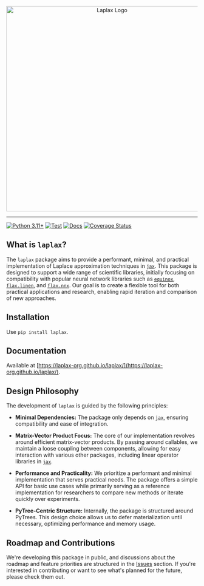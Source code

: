 <p align="center">
  <img src="./docs/images/laplax_logo.svg" width="541" height= "auto" alt="Laplax Logo"/>
</p>

---
[![Python
3.11+](https://img.shields.io/badge/python-3.11+-green.svg)](https://www.python.org/downloads/release/python-3110/)
[![Test](https://github.com/laplax-org/laplax/actions/workflows/test.yaml/badge.svg)](https://github.com/laplax-org/laplax/actions/workflows/test.yaml) [![Docs](https://github.com/laplax-org/laplax/actions/workflows/docs.yaml/badge.svg)](https://github.com/laplax-org/laplax/actions/workflows/docs.yaml) [![Coverage Status](https://coveralls.io/repos/github/laplax-org/laplax/badge.svg?branch=laplax_api)](https://coveralls.io/github/laplax-org/laplax?branch=laplax_api)

## What is `laplax`?
The `laplax` package aims to provide a performant, minimal, and practical implementation of Laplace approximation techniques in [`jax`](https://github.com/google/jax). This package is designed to support a wide range of scientific libraries, initially focusing on compatibility with popular neural network libraries such as [`equinox`](https://github.com/patrick-kidger/equinox), [`flax.linen`](https://github.com/google/flax/tree/main/flax/linen), and [`flax.nnx`](https://github.com/google/flax/tree/main/flax/nnx). Our goal is to create a flexible tool for both practical applications and research, enabling rapid iteration and comparison of new approaches.

## Installation
Use `pip install laplax`.

## Documentation
Available at [https://laplax-org.github.io/laplax/](https://laplax-org.github.io/laplax/).

## Design Philosophy
The development of `laplax` is guided by the following principles:

- **Minimal Dependencies:** The package only depends on [`jax`](https://github.com/google/jax), ensuring compatibility and ease of integration.

- **Matrix-Vector Product Focus:** The core of our implementation revolves around efficient matrix-vector products. By passing around callables, we maintain a loose coupling between components, allowing for easy interaction with various other packages, including linear operator libraries in [`jax`](https://github.com/google/jax).

- **Performance and Practicality:** We prioritize a performant and minimal implementation that serves practical needs. The package offers a simple API for basic use cases while primarily serving as a reference implementation for researchers to compare new methods or iterate quickly over experiments.

- **PyTree-Centric Structure:** Internally, the package is structured around PyTrees. This design choice allows us to defer materialization until necessary, optimizing performance and memory usage.

## Roadmap and Contributions
We're developing this package in public, and discussions about the roadmap and feature priorities are structured in the [Issues](https://github.com/bmucsanyi/laplax/issues) section. If you're interested in contributing or want to see what's planned for the future, please check them out.
